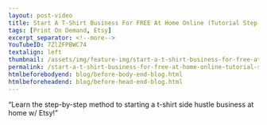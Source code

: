 ```yaml
---
layout: post-video
title: Start A T-Shirt Business For FREE At Home Online (Tutorial Step-By-Step) with Print On Demand
tags: [Print On Demand, Etsy]
excerpt_separator: <!--more-->
YouTubeID: 7ZlZFPBWC74
textalign: left
thumbnail: /assets/img/feature-img/start-a-t-shirt-business-for-free-at-home-online-tutorial-step-by-step-with-print-on-demand.webp
permalink: /start-a-t-shirt-business-for-free-at-home-online-tutorial-step-by-step-with-print-on-demand/
htmlbeforebodyend: blog/before-body-end-blog.html
htmlbeforeheadend: blog/before-head-end-blog.html
---
```

“Learn the step-by-step method to starting a t-shirt side hustle business at home w/ Etsy!”
